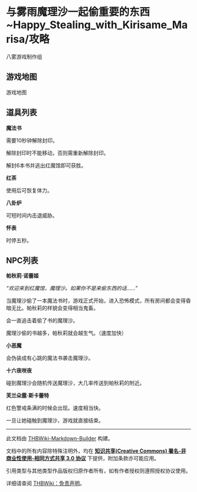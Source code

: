 # 与雾雨魔理沙一起偷重要的东西~Happy_Stealing_with_Kirisame_Marisa/攻略

<!-- source html: G:\repos\THBWiki-Markdown-Builder\THBWikiMarkdown\Temp\main\c\c0\ns0%3A%E4%B8%8E%E9%9B%BE%E9%9B%A8%E9%AD%94%E7%90%86%E6%B2%99%E4%B8%80%E8%B5%B7%E5%81%B7%E9%87%8D%E8%A6%81%E7%9A%84%E4%B8%9C%E8%A5%BF%7EHappy_Stealing_with_Kirisame_Marisa%2F%E6%94%BB%E7%95%A5.html -->

八雾游戏制作组


## 游戏地图
[](./文件-与雾雨魔理沙一起偷重要的东西游戏地图.png.md)  [](./文件-与雾雨魔理沙一起偷重要的东西游戏地图.png.md)游戏地图

## 道具列表
  
 **魔法书**   

需要10秒钟解除封印。  

解除封印时不能移动，否则需重新解除封印。  

解封6本书并逃出红魔馆即可获胜。  

 **红茶**   

使用后可恢复体力。  

 **八卦炉**   

可短时间内击退威胁。  

 **怀表**   

时停五秒。
  


## NPC列表
  
 **帕秋莉·诺蕾姬**   

 *“欢迎来到红魔馆，魔理沙。如果你不是来偷东西的话……”*   

当魔理沙偷了一本魔法书时，游戏正式开始，进入恐怖模式，所有房间都会变得昏暗无比。帕秋莉的样貌会变得相当鬼畜。  

会一直追击着偷了书的魔理沙。  

魔理沙偷的书越多，帕秋莉就会越生气。（速度加快）  

 **小恶魔**   

会伪装成有心跳的魔法书袭击魔理沙。  

 **十六夜咲夜**   

碰到魔理沙会随机传送魔理沙，大几率传送到帕秋莉的附近。  

 **芙兰朵露·斯卡蕾特**   

红色警戒条满的时候会出现。速度相当快。  

一旦让她碰触到魔理沙，游戏就直接结束。
  





---

此文档由 [THBWiki-Markdown-Builder](https://github.com/Delsin-Yu/THBWiki-Markdown-Builder) 构建。

文档中的所有内容除特殊注明外，均在 [**知识共享(Creative Commons) 署名-非商业性使用-相同方式共享 3.0 协议**](https://creativecommons.org/licenses/by-sa/3.0/deed.zh-hans) 下提供，附加条款亦可能应用。

引用类型与其他类型作品版权归原作者所有，如有作者授权则遵照授权协议使用。

详细请查阅 [THBWiki：免责声明](https://thbwiki.cc/THBWiki:%E5%85%8D%E8%B4%A3%E5%A3%B0%E6%98%8E)。

